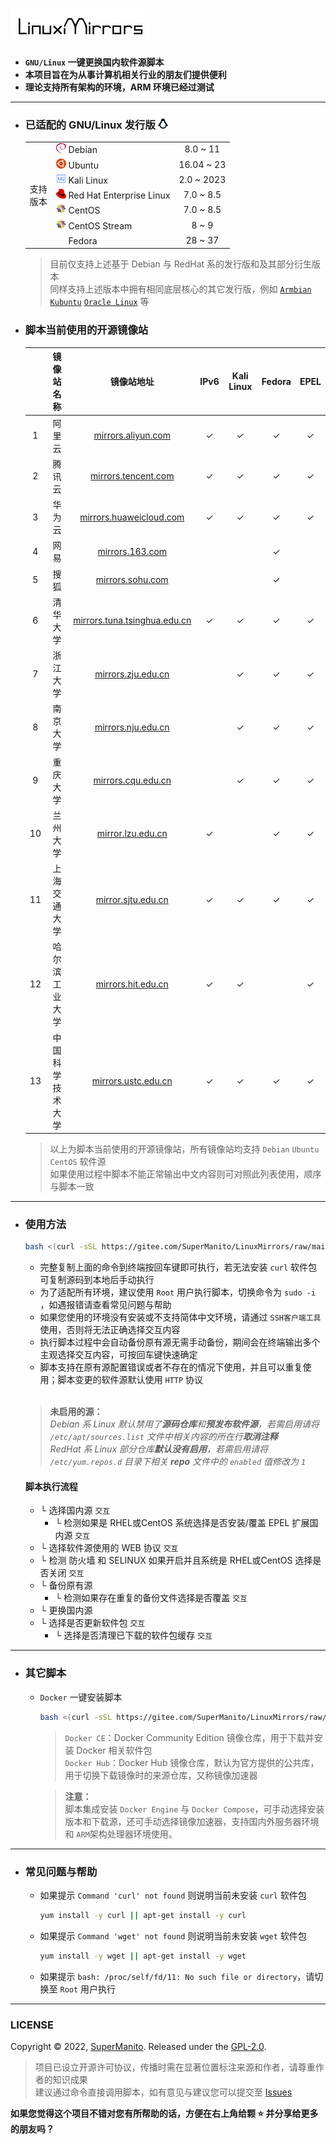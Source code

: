 # ![LinuxMirrors](./docs/img/logo.png)

- __`GNU/Linux` 一键更换国内软件源脚本__
- __本项目旨在为从事计算机相关行业的朋友们提供便利__
- __理论支持所有架构的环境，ARM 环境已经过测试__

***

- ### 已适配的 GNU/Linux 发行版 <img src="./docs/img/icon/linux.svg" width="16" height="16" alt="Linux Logo"/>

  <table>
  <tr>
      <td rowspan="8"> 支持<br/>版本<br/>
  </tr>
  <tr>
      <td><a href="https://www.debian.org"><img src="./docs/img/icon/debian.svg" width="16" height="16"/></a>&nbsp;Debian</td>
      <td align="center">8.0 ~ 11</td>
  </tr>
  <tr>
      <td><a href="https://cn.ubuntu.com"><img src="./docs/img/icon/ubuntu.svg" width="16" height="16"/></a>&nbsp;Ubuntu</td>
      <td align="center">16.04 ~ 23</td>
  </tr>
  <tr>
      <td><a href="https://www.kali.org"><img src="./docs/img/icon/kali.svg" width="16" height="16"/></a>&nbsp;Kali Linux</td>
      <td align="center">2.0 ~ 2023</td>
  </tr>
  <tr>
      <td><a href="https://access.redhat.com/products/red-hat-enterprise-linux"><img src="./docs/img/icon/redhat.svg" width="16" height="16"/></a>&nbsp;Red Hat Enterprise Linux</td>
      <td align="center">7.0 ~ 8.5</td>
  </tr>
  <tr>
      <td><a href="https://www.centos.org"><img src="./docs/img/icon/centos.svg" width="16" height="16"/></a>&nbsp;CentOS</td>
      <td align="center">7.0 ~ 8.5</td>
  </tr>
  <tr>
      <td><a href="https://www.centos.org"><img src="./docs/img/icon/centos.svg" width="16" height="16"/></a>&nbsp;CentOS Stream</td>
      <td align="center">8 ~ 9</td>
  </tr>
  <tr>
      <td><a href="https://getfedora.org/zh_Hans_CN"><img src="./docs/img/icon/fedora.ico" width="16" height="16"/></a>&nbsp;Fedora</td>
      <td align="center">28 ~ 37</td>
  </tr>
  </table>

  > 目前仅支持上述基于 Debian 与 RedHat 系的发行版和及其部分衍生版本 \
  > 同样支持上述版本中拥有相同底层核心的其它发行版，例如 [`Armbian`](https://www.armbian.com) [`Kubuntu`](https://kubuntu.org) [`Oracle Linux`](https://www.oracle.com/cn/linux) 等

- ### 脚本当前使用的开源镜像站

  | | 镜像站名称 | 镜像站地址 | IPv6 | Kali Linux | Fedora | EPEL |
  | :------: | :------: | :------: | :------: | :------: | :------: | :------: |
  | 1 | 阿里云 | [mirrors.aliyun.com](https://developer.aliyun.com/special/mirrors/notice) | ✓ | ✓ | ✓ | ✓ |
  | 2 | 腾讯云 | [mirrors.tencent.com](https://mirrors.tencent.com) | ✓ | ✓ | ✓ | ✓ |
  | 3 | 华为云 | [mirrors.huaweicloud.com](https://mirrors.huaweicloud.com) | ✓ | ✓ | ✓ | ✓ |
  | 4 | 网易 | [mirrors.163.com](https://mirrors.163.com) |  |  | ✓ |  |
  | 5 | 搜狐 | [mirrors.sohu.com](https://mirrors.sohu.com) |  |  | ✓ |  |
  | 6 | 清华大学 | [mirrors.tuna.tsinghua.edu.cn](https://mirrors.tuna.tsinghua.edu.cn) | ✓ | ✓ | ✓ | ✓ |
  | 7 | 浙江大学 | [mirrors.zju.edu.cn](https://mirrors.zju.edu.cn) |  | ✓ | ✓ | ✓ |
  | 8 | 南京大学 | [mirrors.nju.edu.cn](https://mirrors.nju.edu.cn) |  | ✓ | ✓ | ✓ |
  | 9 | 重庆大学 | [mirrors.cqu.edu.cn](https://mirrors.cqu.edu.cn) |  | ✓ | ✓ | ✓ |
  | 10 | 兰州大学 | [mirror.lzu.edu.cn](https://mirror.lzu.edu.cn) | ✓ |  | ✓ | ✓ |
  | 11 | 上海交通大学 | [mirror.sjtu.edu.cn](https://mirror.sjtu.edu.cn) | ✓ | ✓ | ✓ | ✓ |
  | 12 | 哈尔滨工业大学 | [mirrors.hit.edu.cn](https://mirrors.hit.edu.cn) | ✓ | ✓ |  | ✓ |
  | 13 | 中国科学技术大学 | [mirrors.ustc.edu.cn](https://mirrors.ustc.edu.cn) | ✓ | ✓ | ✓ | ✓ |

  > 以上为脚本当前使用的开源镜像站，所有镜像站均支持 `Debian` `Ubuntu` `CentOS` 软件源\
  > 如果使用过程中脚本不能正常输出中文内容则可对照此列表使用，顺序与脚本一致



***

- ### 使用方法

  ```bash
  bash <(curl -sSL https://gitee.com/SuperManito/LinuxMirrors/raw/main/ChangeMirrors.sh)
  ```

  - 完整复制上面的命令到终端按回车键即可执行，若无法安装 `curl` 软件包可复制源码到本地后手动执行
  - 为了适配所有环境，建议使用 `Root` 用户执行脚本，切换命令为 `sudo -i` ，如遇报错请查看常见问题与帮助
  - 如果您使用的环境没有安装或不支持简体中文环境，请通过 `SSH客户端工具` 使用，否则将无法正确选择交互内容
  - 执行脚本过程中会自动备份原有源无需手动备份，期间会在终端输出多个主观选择交互内容，可按回车键快速确定
  - 脚本支持在原有源配置错误或者不存在的情况下使用，并且可以重复使用；脚本变更的软件源默认使用 `HTTP` 协议

  </br>

  > __未启用的源：__\
  > _Debian 系 Linux 默认禁用了**源码仓库**和**预发布软件源**，若需启用请将 `/etc/apt/sources.list` 文件中相关内容的所在行**取消注释**_\
  > _RedHat 系 Linux 部分仓库**默认没有启用**，若需启用请将 `/etc/yum.repos.d` 目录下相关 **repo** 文件中的 `enabled` 值修改为 `1`_

  #### 脚本执行流程

  - └ 选择国内源 `交互`
    - └ 检测如果是 RHEL或CentOS 系统选择是否安装/覆盖 EPEL 扩展国内源 `交互`
  - └ 选择软件源使用的 WEB 协议 `交互`
  - └ 检测 防火墙 和 SELINUX 如果开启并且系统是 RHEL或CentOS 选择是否关闭 `交互`
  - └ 备份原有源
    - └ 检测如果存在重复的备份文件选择是否覆盖 `交互`
  - └ 更换国内源
  - └ 选择是否更新软件包 `交互`
    - └ 选择是否清理已下载的软件包缓存 `交互`

***

- ### 其它脚本

  - `Docker` 一键安装脚本

    ```bash
    bash <(curl -sSL https://gitee.com/SuperManito/LinuxMirrors/raw/main/DockerInstallation.sh)
    ```

    > `Docker CE`：Docker Community Edition 镜像仓库，用于下载并安装 Docker 相关软件包\
    > `Docker Hub`：Docker Hub 镜像仓库，默认为官方提供的公共库，用于切换下载镜像时的来源仓库，又称镜像加速器

    > __注意：__\
    > 脚本集成安装 `Docker Engine` 与 `Docker Compose`，可手动选择安装版本和下载源，还可手动选择镜像加速器，支持国内外服务器环境和 `ARM`架构处理器环境使用。

***

- ### 常见问题与帮助

  - 如果提示 `Command 'curl' not found` 则说明当前未安装 `curl` 软件包

    ```bash
    yum install -y curl || apt-get install -y curl
    ```

  - 如果提示 `Command 'wget' not found` 则说明当前未安装 `wget` 软件包

    ```bash
    yum install -y wget || apt-get install -y wget
    ```

  - 如果提示 `bash: /proc/self/fd/11: No such file or directory`，请切换至 `Root` 用户执行

***

### LICENSE

Copyright © 2022, [SuperManito](https://github.com/SuperManito). Released under the [GPL-2.0](https://github.com/SuperManito/LinuxMirrors/blob/main/LICENSE).
> 项目已设立开源许可协议，传播时需在显著位置标注来源和作者，请尊重作者的知识成果\
> 建议通过命令直接调用脚本，如有意见与建议您可以提交至 [Issues](https://github.com/SuperManito/LinuxMirrors/issues)

__如果您觉得这个项目不错对您有所帮助的话，方便在右上角给颗 ⭐ 并分享给更多的朋友吗？__